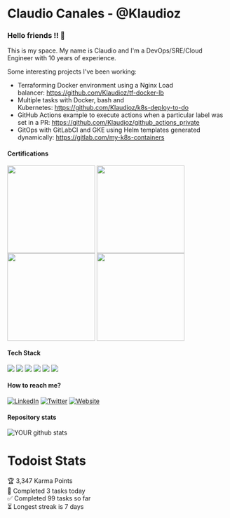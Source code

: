 # Claudio Canales - @Klaudioz

### Hello friends !! 👋

This is my space. My name is Claudio and I'm a DevOps/SRE/Cloud Engineer with 10 years of experience.

Some interesting projects I've been working:
- Terraforming Docker environment using a Nginx Load balancer: https://github.com/Klaudioz/tf-docker-lb
- Multiple tasks with Docker, bash and Kubernetes: https://github.com/Klaudioz/k8s-deploy-to-do
- GitHub Actions example to execute actions when a particular label was set in a PR: https://github.com/Klaudioz/github_actions_private
- GitOps with GitLabCI and GKE using Helm templates generated dynamically: https://gitlab.com/my-k8s-containers

#### Certifications
<img src="https://www.cncf.io/wp-content/uploads/2020/08/logo_cka_whitetext-2-500x500.png" width=200 align=center>&nbsp;<img src="https://training.linuxfoundation.org/wp-content/uploads/2018/01/logo_lfcs.png" width=200 align=center>&nbsp;<img src="https://images.credly.com/size/340x340/images/0e284c3f-5164-4b21-8660-0d84737941bc/image.png" width=200 align=center>&nbsp;<img src="https://miro.medium.com/max/648/1*T59fnCvp71WqNeuytWGorA.png" width=200 align=center>

#### Tech Stack
<img src="https://img.shields.io/badge/kubernetes%20-%23326ce5.svg?&style=for-the-badge&logo=kubernetes&logoColor=white"/>&nbsp;<img src="https://img.shields.io/badge/docker%20-%230db7ed.svg?&style=for-the-badge&logo=docker&logoColor=white"/>
<img src="https://img.shields.io/badge/AWS%20-%23FF9900.svg?&style=for-the-badge&logo=amazon-aws&logoColor=white"/>
<img src="https://img.shields.io/badge/Google%20Cloud%20-%234285F4.svg?&style=for-the-badge&logo=google-cloud&logoColor=white"/>
<img src="https://img.shields.io/badge/azure%20-%230072C6.svg?&style=for-the-badge&logo=azure-devops&logoColor=white"/>
<img src="https://img.shields.io/badge/python%20-%2314354C.svg?&style=for-the-badge&logo=python&logoColor=white"/>

#### How to reach me?
[![LinkedIn](https://img.shields.io/badge/-LINKEDIN-0077B5?style=for-the-badge&logo=linkedin&logoColor=white)](https://www.linkedin.com/in/canalesclaudio/)
[![Twitter](https://img.shields.io/badge/-TWITTER-0077B5?style=for-the-badge&logo=twitter&logoColor=white)](https://twitter.com/klaudioz)
[![Website](https://img.shields.io/badge/-WEBSITE-0077B5?style=for-the-badge&logo=jekyll&logoColor=white)](https://blog.claud.dev)

#### Repository stats
![YOUR github stats](https://github-readme-stats.vercel.app/api?username=klaudioz)

# Todoist Stats

<!-- TODO-IST:START -->
🏆  3,347 Karma Points           
🌸  Completed 3 tasks today           
✅  Completed 99 tasks so far           
⏳  Longest streak is 7 days
<!-- TODO-IST:END -->
